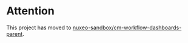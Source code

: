 # Attention

This project has moved to [nuxeo-sandbox/cm-workflow-dashboards-parent](https://github.com/nuxeo-sandbox/cm-workflow-dashboards-parent).
